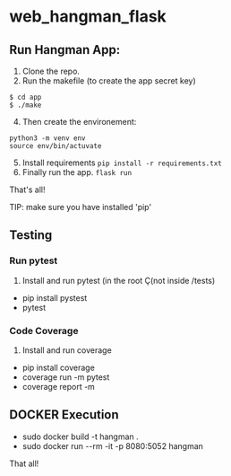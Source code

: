 # web_hangman_flask

## Run Hangman App:

1. Clone the repo.
2. Run the makefile (to create the app secret key)
```
$ cd app
$ ./make
```
4. Then create the environement:
```
python3 -m venv env 
source env/bin/actuvate
```
5. Install requirements
```pip install -r requirements.txt```
6. Finally run the app.
```flask run```

 That's all!

 TIP: make sure you have installed 'pip'

 ## Testing
 ### Run pytest
 1. Install and run pytest (in the root Ç(not inside /tests)
 * pip install pystest
 * pytest

 ### Code Coverage
1. Install and  run coverage
* pip install coverage
* coverage run -m pytest
* coverage report -m


 ## DOCKER Execution
 * sudo docker build -t hangman .
 * sudo docker run --rm -it -p 8080:5052 hangman

 That all!
